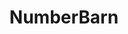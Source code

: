 ---
facebook: http://facebook.com/NumberBarn
instagram: https://instagram.com/numberbarn
linkedin: https://linkedin.com/company/7794124
logohandle: numberbarn
pinterest: https://pinterest.com/NumberBarn
sort: numberbarn
title: NumberBarn
twitter: https://x.com/NumberBarn
website: https://www.numberbarn.com/
youtube: https://youtube.com/NumberBarn
---